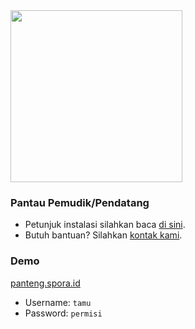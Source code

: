 <img src="http://sporaenterprise.com/wp-content/uploads/2017/03/cropped-Long_logo_small_275.png" width="275">

### Pantau Pemudik/Pendatang

- Petunjuk instalasi silahkan baca [di sini](https://github.com/sporadigital/panteng/wiki).
- Butuh bantuan? Silahkan [kontak kami](http://sporaenterprise.com/kontak-kami-2/).

### Demo
[panteng.spora.id](http://panteng.spora.id/)
- Username: `tamu`
- Password: `permisi`
